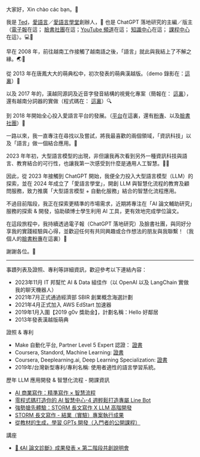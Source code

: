 大家好，Xin chào các bạn。👋

我是 [Ted](https://www.facebook.com/Chen.Ching.Tai)，[愛語言](https://www.iyuyan.net/)／[愛語言學堂](https://www.accupass.com/organizer/detail/2411260901111756440044)創辦人，📣 也是 ChatGPT 落地研究的主編／版主 （[電子報](https://chatgptlanding.substack.com/)在這； [臉書社團](https://www.facebook.com/groups/631614079045059)在這；[YouTube 頻道](https://www.youtube.com/@ted_aigc)在這； [知識中心](https://llm-hub.notion.site/ChatGPT-LLM-a09891de7bd34cccb4f14fe17878875b)在這； [課程中心](https://www.accupass.com/organizer/detail/2411260901111756440044)在這）。💻🔧

早在 2008 年，前往越南工作接觸了越南語之後，「語言」就此與我結上了不解之緣。🌏💬

從 2013 年在唐鳳大大的萌典松中，初次發表的萌典漢越版。（demo 錄影在：[這裏](https://www.youtube.com/watch?v=6QHtvrePC8I)）🎥

以及 2017 年的，漢越同源詞及近音字發音結構的視覺化專案（簡報在： [這裏](https://www.slideshare.net/u8621011/is-there-an-effective-way-to-learn-similar-dialects-71188082)），還有越南分詞器的實做（程式碼在： [這裏](https://github.com/u8621011/pyVitk)）🔍

到 2018 年開始全心投入愛語言平台的發展。（[平台](https://www.iyuyan.net/)在這裏，還有[粉專](https://www.facebook.com/iyuewen/)、以及[臉書社團](https://www.facebook.com/groups/1890144617701783)）🌟

一路以來，我一直專注在尋找以及嘗試，將我最喜歡的兩個領域，「資訊科技」以及「語言」做一個結合應用。🤝

2023 年年初，大型語言模型的出現，非但讓我再次看到另外一種資訊科技與語言、教育結合的可行性，也讓我第一次感受到什麼是通用人工智慧。🚀🧠

因此，從 2023 年接觸到 ChatGPT 開始，我便全力投入大型語言模型（LLM）的探索，並在 2024 年成立了「愛語言學堂」，開創 LLM 與智慧化流程的教育及顧問服務，致力推廣「大型語言模型 + 自動化服務」結合的智慧化流程應用。

不過目前階段，我正在探索更精準的市場需求，近期將專注在「AI 論文輔助研究」服務的探索 & 開發，協助碩博士學生利用 AI 工具，更有效地完成學位論文。

在這段旅程中，我持續透過電子報（ChatGPT 落地研究）及臉書社團，與同好分享我的實踐經驗與心得，並歡迎任何有共同興趣或合作想法的朋友與我聯繫！（我個人的[臉書粉專](https://www.facebook.com/ted.aigc)在這裏）🤝

謝謝各位。🙏

---

事蹟列表及證照、專利等詳細資訊，歡迎參考以下連結內容：

- 2023年11月 IT 邦幫忙 AI & Data 組佳作（以 OpenAI 以及 LangChain 實做我的聊天機器人）
- 2021年7月正式通過經濟部 SBIR 創業概念海選計劃
- 2021年4月正式加入 AWS EdStart 加速器
- 2019年1月入圍【2019 g0v 獎助金】，計劃名稱：Hello 好鄰居
- 2013年發表漢越版萌典

證照 & 專利

- Make 自動化平台, Partner Level 5 Expert 認證： [證書](https://partnertraining.make.com/certificates/amidjudb7c)
- Coursera, Standord, Machine Learning: [證書](https://coursera.org/share/ccf638101028787ea2594064a0c8e611)
- Coursera, Deeplearning.ai, Deep Learning Specialization: [證書](https://coursera.org/share/64305bc90d35c75113749d2cbc4b4a1a)
- 2019年/台灣新型專利/專利名稱: 使用者適性的語言學習系統。

歷年 LLM 應用開發 & 智慧化流程 - 開課資訊

- [AI 商業寫作：精準寫作 × 智慧流程](https://www.accupass.com/event/2502260534035768855060)
- [零程式碼打造你的 AI 智慧中心-4 週輕鬆打造專屬 Line Bot](https://www.accupass.com/event/2411290900041849649676)
- [強勢搶先體驗：STORM 長文寫作 X LLM 高階開發](https://www.accupass.com/event/2501030314534465739770)
- [STORM 長文寫作 - 結業（實驗）專案執行成果](https://llm-hub.notion.site/STORM-3b83e7f6232e4bf8aca2395a9daba887)
- [從教材的生成，學習 GPTs 開發（入門者的公開課程）](https://llm-hub.notion.site/GPTs-f6de65e2da1441a38968f0400baeaced)

講座

- [🚀 《AI 論文診斷》成果發表 × 第二階段共創說明會](https://www.facebook.com/share/p/19DfiCPMHm/)
